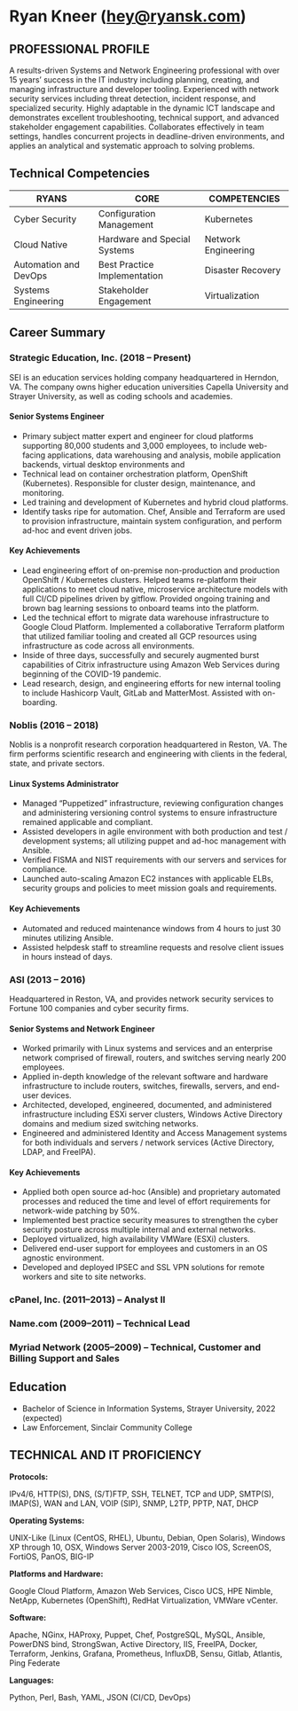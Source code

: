 # Ryan Kneer (hey@ryansk.com)

## PROFESSIONAL PROFILE

A results-driven Systems and Network Engineering professional with over 15 years’ success in the IT industry including planning, creating, and managing infrastructure and developer tooling. Experienced with network security services including threat detection, incident response, and specialized security. Highly adaptable in the dynamic ICT landscape and demonstrates excellent troubleshooting, technical support, and advanced stakeholder engagement capabilities. Collaborates effectively in team settings, handles concurrent projects in deadline-driven environments, and applies an analytical and systematic approach to solving problems.

## Technical Competencies

| RYANS | CORE | COMPETENCIES |
| -- | -- | -- |
| Cyber Security | Configuration Management | Kubernetes |
| Cloud Native | Hardware and Special Systems | Network Engineering |
| Automation and DevOps | Best Practice Implementation | Disaster Recovery | 
| Systems Engineering | Stakeholder Engagement | Virtualization |
## Career Summary

### Strategic Education, Inc. (2018 – Present)
SEI is an education services holding company headquartered in Herndon, VA. The company owns higher education universities Capella University and Strayer University, as well as coding schools and academies.

#### Senior Systems Engineer
- Primary subject matter expert and engineer for cloud platforms supporting 80,000 students and 3,000 employees, to include web-facing applications, data warehousing and analysis, mobile application backends, virtual desktop environments and
- Technical lead on container orchestration platform, OpenShift (Kubernetes). Responsible for cluster design, maintenance, and monitoring.
- Led training and development of Kubernetes and hybrid cloud platforms.
- Identify tasks ripe for automation. Chef, Ansible and Terraform are used to provision infrastructure, maintain system configuration, and perform ad-hoc and event driven jobs.

#### Key Achievements
- Lead engineering effort of on-premise non-production and production OpenShift / Kubernetes clusters. Helped teams re-platform their applications to meet cloud native, microservice architecture models with full CI/CD pipelines driven by gitflow. Provided ongoing training and brown bag learning sessions to onboard teams into the platform. 
- Led the technical effort to migrate data warehouse infrastructure to Google Cloud Platform. Implemented a collaborative Terraform platform that utilized familiar tooling and created all GCP resources using infrastructure as code across all environments.
- Inside of three days, successfully and securely augmented burst capabilities of Citrix infrastructure using Amazon Web Services during beginning of the COVID-19 pandemic. 
- Lead research, design, and engineering efforts for new internal tooling to include Hashicorp Vault, GitLab and MatterMost. Assisted with on-boarding.

### Noblis (2016 – 2018)
Noblis is a nonprofit research corporation headquartered in Reston, VA. The firm performs scientific research and engineering with clients in the federal, state, and private sectors.

#### Linux Systems Administrator
- Managed “Puppetized” infrastructure, reviewing configuration changes and administering versioning control systems to ensure infrastructure remained applicable and compliant.
- Assisted developers in agile environment with both production and test / development systems; all utilizing puppet and ad-hoc management with Ansible.
- Verified FISMA and NIST requirements with our servers and services for compliance.
- Launched auto-scaling Amazon EC2 instances with applicable ELBs, security groups and policies to meet mission goals and requirements.

#### Key Achievements
- Automated and reduced maintenance windows from 4 hours to just 30 minutes utilizing Ansible.
- Assisted helpdesk staff to streamline requests and resolve client issues in hours instead of days.

### ASI (2013 – 2016)
Headquartered in Reston, VA, and provides network security services to Fortune 100 companies and cyber security firms.

#### Senior Systems and Network Engineer
- Worked primarily with Linux systems and services and an enterprise network comprised of firewall, routers, and switches serving nearly 200 employees. 
- Applied in-depth knowledge of the relevant software and hardware infrastructure to include routers, switches, firewalls, servers, and end-user devices.
- Architected, developed, engineered, documented, and administered infrastructure including ESXi server clusters, Windows Active Directory domains and medium sized switching networks.
- Engineered and administered Identity and Access Management systems for both individuals and servers / network services (Active Directory, LDAP, and FreeIPA).

#### Key Achievements
- Applied both open source ad-hoc (Ansible) and proprietary automated processes and reduced the time and level of effort requirements for network-wide patching by 50%.
- Implemented best practice security measures to strengthen the cyber security posture across multiple internal and external networks.
- Deployed virtualized, high availability VMWare (ESXi) clusters.
- Delivered end-user support for employees and customers in an OS agnostic environment.
- Developed and deployed IPSEC and SSL VPN solutions for remote workers and site to site networks.

### cPanel, Inc. (2011–2013) – Analyst II
### Name.com (2009–2011) – Technical Lead
### Myriad Network (2005–2009) – Technical, Customer and Billing Support and Sales

## Education
- Bachelor of Science in Information Systems, Strayer University, 2022 (expected)
- Law Enforcement, Sinclair Community College

## TECHNICAL AND IT PROFICIENCY
**Protocols:**

IPv4/6, HTTP(S), DNS, (S/T)FTP, SSH, TELNET, TCP and UDP, SMTP(S), IMAP(S), WAN and LAN, VOIP (SIP), SNMP, L2TP, PPTP, NAT, DHCP

**Operating Systems:**

UNIX-Like (Linux (CentOS, RHEL), Ubuntu, Debian, Open Solaris), Windows XP through 10, OSX, Windows Server 2003-2019, Cisco IOS, ScreenOS, FortiOS, PanOS, BIG-IP

**Platforms and Hardware:**

Google Cloud Platform, Amazon Web Services, Cisco UCS, HPE Nimble, NetApp, Kubernetes (OpenShift), RedHat Virtualization, VMWare vCenter.

**Software:**

Apache, NGinx, HAProxy, Puppet, Chef, PostgreSQL, MySQL, Ansible, PowerDNS bind, StrongSwan, Active Directory, IIS, FreeIPA,  Docker, Terraform, Jenkins, Grafana, Prometheus, InfluxDB, Sensu, Gitlab, Atlantis, Ping Federate

**Languages:**

Python, Perl, Bash, YAML, JSON (CI/CD, DevOps)
